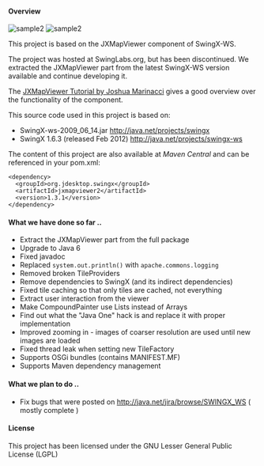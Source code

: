 #### Overview

![sample2](images/sample2.png "MapViewer Sample2")
![sample2](images/sample5.png "MapViewer Sample5")

This project is based on the JXMapViewer component of SwingX-WS.

The project was hosted at SwingLabs.org, but has been discontinued. We extracted the JXMapViewer part from the latest SwingX-WS version available and continue developing it.

The [JXMapViewer Tutorial by Joshua Marinacci](http://today.java.net/pub/a/today/2007/10/30/building-maps-into-swing-app-with-jxmapviewer.html) gives a good overview over the functionality of the component.

This source code used in this project is based on: 

 * SwingX-ws-2009_06_14.jar http://java.net/projects/swingx 
 * SwingX 1.6.3 (released Feb 2012) http://java.net/projects/swingx-ws

The content of this project are also available at *Maven Central* and can be referenced in your pom.xml:

    <dependency>
      <groupId>org.jdesktop.swingx</groupId>
      <artifactId>jxmapviewer2</artifactId>
      <version>1.3.1</version>
    </dependency>

#### What we have done so far ..

 * Extract the JXMapViewer part from the full package
 * Upgrade to Java 6
 * Fixed javadoc
 * Replaced `system.out.println()` with `apache.commons.logging` 
 * Removed broken TileProviders
 * Remove dependencies to SwingX (and its indirect dependencies)
 * Fixed tile caching so that only tiles are cached, not everything
 * Extract user interaction from the viewer
 * Make CompoundPainter use Lists instead of Arrays
 * Find out what the "Java One" hack is and replace it with proper implementation
 * Improved zooming in - images of coarser resolution are used until new images are loaded
 * Fixed thread leak when setting new TileFactory
 * Supports OSGi bundles (contains MANIFEST.MF)
 * Supports Maven dependency management
 
#### What we plan to do ..

 * Fix bugs that were posted on http://java.net/jira/browse/SWINGX_WS ( mostly complete )

#### License
This project has been licensed under the GNU Lesser General Public License (LGPL)

